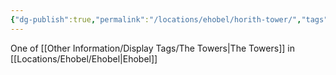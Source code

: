 ```yaml
---
{"dg-publish":true,"permalink":"/locations/ehobel/horith-tower/","tags":["Location","Unexplored"],"updated":"2024-12-13T23:04:32.077+00:00"}
---
```


One of [[Other Information/Display Tags/The Towers\|The Towers]] in [[Locations/Ehobel/Ehobel\|Ehobel]]